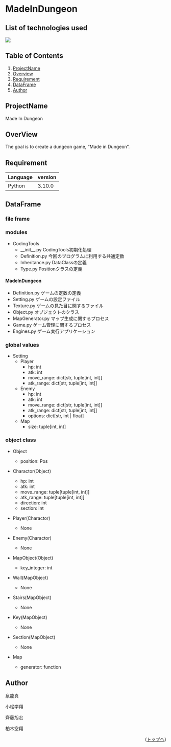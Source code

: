 # MadeInDungeon


## List of technologies used
<p style="display: inline">
<img src="https://img.shields.io/badge/-Python-F2C63C.svg?logo=python&style=for-the-badge">
</p>

## Table of Contents
1. [ProjectName](#ProjectName)
2. [Overview](#Overview)
3. [Requirement](#Requirement)
4. [DataFrame](#DataFrame)
5. [Author](#Author)

<a id="ProjectName"></a>

## ProjectName

Made In Dungeon

<a id="Overview"></a>

## OverView

The goal is to create a dungeon game, “Made in Dungeon”.

<a id="Requirement"></a>

## Requirement

|       Language        | version    |
| --------------------- | ---------- |
| Python                | 3.10.0     |


<a id="DataFrame"></a>

## DataFrame

### file frame

### modules

- CodingTools
  - \_\_init__.py
    CodingTools初期化処理
  - Definition.py
    今回のプログラムに利用する共通定数
  - Inheritance.py
    DataClassの定義
  - Type.py
    Positionクラスの定義

#### MadeInDungeon


- Definition.py
  ゲームの定数の定義
- Setting.py
  ゲームの設定ファイル
- Texture.py
  ゲームの見た目に関するファイル
- Object.py
  オブジェクトのクラス
- MapGenerator.py
  マップ生成に関するプロセス
- Game.py
  ゲーム管理に関するプロセス
- Engines.py
  ゲーム実行アプリケーション

### global values
 - Setting
   - Player
     - hp: int
     - atk: int
     - move_range: dict[str, tuple[int, int]]
     - atk_range: dict[str, tuple[int, int]]
   - Enemy
     - hp: int
     - atk: int
     - move_range: dict[str, tuple[int, int]]
     - atk_range: dict[str, tuple[int, int]]
     - options: dict[str, int | float]
   - Map
     - size: tuple[int, int]  

### object class
- Object
  - position: Pos


- Charactor(Object)
  - hp: int
  - atk: int
  - move_range: tuple[tuple[int, int]]
  - atk_range: tuple[tuple[int, int]]
  - direction: int
  - section: int

- Player(Charactor)
  - None

- Enemy(Charactor)
  - None


- MapObject(Object)
  - key_integer: int

- Wall(MapObject)
  - None

- Stairs(MapObject)
  - None

- Key(MapObject)
  - None

- Section(MapObject)
  - None


- Map
  - generator: function

<a id="Author"></a>

## Author
泉龍真

小松学翔

齊藤旭宏

柏木空翔

<p align="right">(<a href="#top">トップへ</a>)</p>
